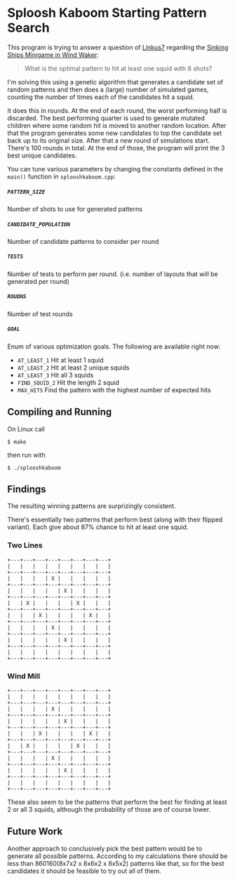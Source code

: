 # Sploosh Kaboom Starting Pattern Search

This program is trying to answer a question of [Linkus7](https://www.twitch.tv/linkus7) regarding the [Sinking Ships Minigame in Wind Waker](https://zelda.fandom.com/wiki/Sinking_Ships):

> What is the optimal pattern to hit at least one squid with 8 shots?

I'm solving this using a genetic algorithm that generates a candidate set of random patterns and then does a (large) number of simulated games, counting the number of times each of the candidates hit a squid.

It does this in rounds. At the end of each round, the worst performing half is discarded. The best performing quarter is used to generate mutated children where some random hit is moved to another random location. After that the program generates some new candidates to top the candidate set back up to its original size. After that a new round of simulations start. There's 100 rounds in total. At the end of those, the program will print the 3 best unique candidates.


You can tune various parameters by changing the constants defined in the `main()` function in `splooshkaboom.cpp`:

##### `PATTERN_SIZE`
Number of shots to use for generated patterns

##### `CANDIDATE_POPULATION`
Number of candidate patterns to consider per round

##### `TESTS`
Number of tests to perform per round. (i.e. number of layouts that will be generated per round)

##### `ROUDNS`
Number of test rounds

##### `GOAL`
Enum of various optimization goals. The following are available right now:


- `AT_LEAST_1` Hit at least 1 squid
- `AT_LEAST_2` Hit at least 2 unique squids
- `AT_LEAST_3` Hit all 3 squids
- `FIND_SQUID_2` Hit the length 2 squid
- `MAX_HITS` Find the pattern with the highest number of expected hits

## Compiling and Running
On Linux call

```
$ make
```

then run with

```
$ ./splooshkaboom
```

## Findings
The resulting winning patterns are surprizingly consistent.

There's essentially two patterns that perform best (along with their flipped variant). Each give about 87% chance to hit at least one squid.

### Two Lines
```
+---+---+---+---+---+---+---+---+
|   |   |   |   |   |   |   |   |
+---+---+---+---+---+---+---+---+
|   |   |   | X |   |   |   |   |
+---+---+---+---+---+---+---+---+
|   |   |   |   | X |   |   |   |
+---+---+---+---+---+---+---+---+
|   | X |   |   |   | X |   |   |
+---+---+---+---+---+---+---+---+
|   |   | X |   |   |   | X |   |
+---+---+---+---+---+---+---+---+
|   |   |   | X |   |   |   |   |
+---+---+---+---+---+---+---+---+
|   |   |   |   | X |   |   |   |
+---+---+---+---+---+---+---+---+
|   |   |   |   |   |   |   |   |
+---+---+---+---+---+---+---+---+
```

### Wind Mill
```
+---+---+---+---+---+---+---+---+
|   |   |   |   |   |   |   |   |
+---+---+---+---+---+---+---+---+
|   |   |   | X |   |   |   |   |
+---+---+---+---+---+---+---+---+
|   |   |   |   | X |   |   |   |
+---+---+---+---+---+---+---+---+
|   |   | X |   |   |   | X |   |
+---+---+---+---+---+---+---+---+
|   | X |   |   |   | X |   |   |
+---+---+---+---+---+---+---+---+
|   |   |   | X |   |   |   |   |
+---+---+---+---+---+---+---+---+
|   |   |   |   | X |   |   |   |
+---+---+---+---+---+---+---+---+
|   |   |   |   |   |   |   |   |
+---+---+---+---+---+---+---+---+
```

These also seem to be the patterns that perform the best for finding at least 2 or all 3 squids, although the probability of those are of course lower.

## Future Work

Another approach to conclusively pick the best pattern would be to generate all possible patterns. According to my calculations there should be less than 860160(8x7x2 x 8x6x2 x 8x5x2) patterns like that, so for the best candidates it should be feasible to try out all of them.